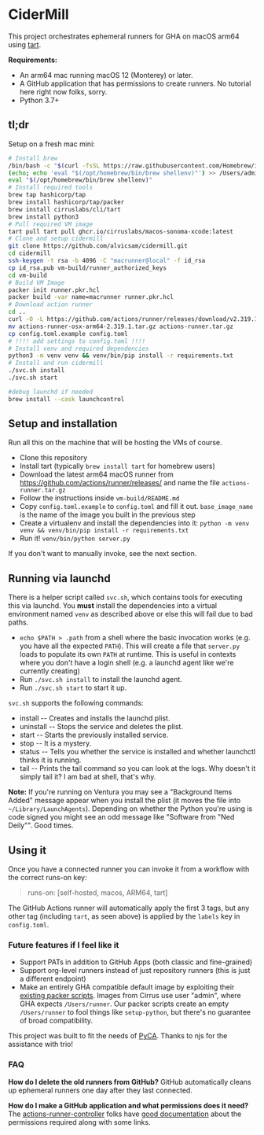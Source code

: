 # CiderMill
This project orchestrates ephemeral runners for GHA on macOS arm64 using [tart](https://github.com/cirruslabs/tart).

**Requirements:**
* An arm64 mac running macOS 12 (Monterey) or later.
* A GitHub application that has permissions to create runners. No tutorial here right now folks, sorry.
* Python 3.7+

## tl;dr

Setup on a fresh mac mini:

```bash
# Install brew
/bin/bash -c "$(curl -fsSL https://raw.githubusercontent.com/Homebrew/install/HEAD/install.sh)"
(echo; echo 'eval "$(/opt/homebrew/bin/brew shellenv)"') >> /Users/administrator/.zprofile
eval "$(/opt/homebrew/bin/brew shellenv)"
# Install required tools
brew tap hashicorp/tap
brew install hashicorp/tap/packer
brew install cirruslabs/cli/tart
brew install python3
# Pull required VM image
tart pull tart pull ghcr.io/cirruslabs/macos-sonoma-xcode:latest
# Clone and setup cidermill
git clone https://github.com/alvicsam/cidermill.git
cd cidermill
ssh-keygen -t rsa -b 4096 -C "macrunner@local" -f id_rsa
cp id_rsa.pub vm-build/runner_authorized_keys
cd vm-build
# Build VM Image
packer init runner.pkr.hcl
packer build -var name=macrunner runner.pkr.hcl
# Download action runner
cd ..
curl -O -L https://github.com/actions/runner/releases/download/v2.319.1/actions-runner-osx-arm64-2.319.1.tar.gz
mv actions-runner-osx-arm64-2.319.1.tar.gz actions-runner.tar.gz
cp config.toml.example config.toml
# !!!! add settings to config.toml !!!!
# Install venv and required dependencies
python3 -m venv venv && venv/bin/pip install -r requirements.txt
# Install and run cidermill
./svc.sh install
./svc.sh start

#debug launchd if needed
brew install --cask launchcontrol
```

## Setup and installation
Run all this on the machine that will be hosting the VMs of course.

* Clone this repository
* Install tart (typically `brew install tart` for homebrew users)
* Download the latest arm64 macOS runner from https://github.com/actions/runner/releases/ and name the file `actions-runner.tar.gz`
* Follow the instructions inside `vm-build/README.md`
* Copy `config.toml.example` to `config.toml` and fill it out. `base_image_name` is the name of the image you built in the previous step
* Create a virtualenv and install the dependencies into it: `python -m venv venv && venv/bin/pip install -r requirements.txt`
* Run it! `venv/bin/python server.py`

If you don't want to manually invoke, see the next section.

## Running via launchd

There is a helper script called `svc.sh`, which contains tools for executing this via launchd. You **must** install the dependencies into a virtual environment named `venv` as described above or else this will fail due to bad paths.

* `echo $PATH > .path` from a shell where the basic invocation works (e.g. you have all the expected `PATH`). This will create a file that `server.py` loads to populate its own `PATH` at runtime. This is useful in contexts where you don't have a login shell (e.g. a launchd agent like we're currently creating)
* Run `./svc.sh install` to install the launchd agent.
* Run `./svc.sh start` to start it up.

`svc.sh` supports the following commands:
* install -- Creates and installs the launchd plist.
* uninstall -- Stops the service and deletes the plist.
* start -- Starts the previously installed service.
* stop -- It is a mystery.
* status -- Tells you whether the service is installed and whether launchctl thinks it is running.
* tail -- Prints the tail command so you can look at the logs. Why doesn't it simply tail it? I am bad at shell, that's why.

**Note:** If you're running on Ventura you may see a "Background Items Added" message appear when you install the plist (it moves the file into `~/Library/LaunchAgents`). Depending on whether the Python you're using is code signed you might see an odd message like "Software from "Ned Deily"". Good times.

## Using it
Once you have a connected runner you can invoke it from a workflow with the correct runs-on key:

>    runs-on: [self-hosted, macos, ARM64, tart]

The GitHub Actions runner will automatically apply the first 3 tags, but any other tag (including `tart`, as seen above) is applied by the `labels` key in `config.toml`.

### Future features if I feel like it
* Support PATs in addition to GitHub Apps (both classic and fine-grained)
* Support org-level runners instead of just repository runners (this is just a different endpoint)
* Make an entirely GHA compatible default image by exploiting their [existing packer scripts](https://github.com/actions/runner-images/blob/main/images/macos/templates). Images from Cirrus use user "admin", where GHA expects `/Users/runner`. Our packer scripts create an empty `/Users/runner` to fool things like `setup-python`, but there's no guarantee of broad compatibility.

This project was built to fit the needs of [PyCA](https://github.com/pyca). Thanks to njs for the assistance with trio!

### FAQ
**How do I delete the old runners from GitHub?**
GitHub automatically cleans up ephemeral runners one day after they last connected.

**How do I make a GitHub application and what permissions does it need?**
The [actions-runner-controller](https://github.com/actions/actions-runner-controller) folks have [good documentation](https://github.com/actions/actions-runner-controller/blob/2e406e3aefa8dad6e2b8926a3bbc51b613aa1af1/docs/authenticating-to-the-github-api.md) about the permissions required along with some links.
